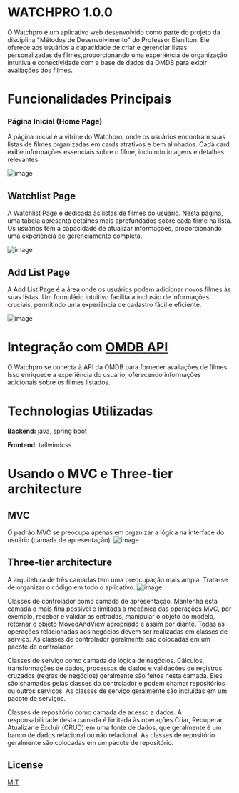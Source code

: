 
# WATCHPRO 1.0.0


O Watchpro é um aplicativo web desenvolvido como parte do projeto da disciplina "Métodos de Desenvolvimento"  do Professor Elenilton. 
Ele oferece aos usuários a capacidade de criar e gerenciar listas personalizadas de filmes,proporcionando uma experiência de organização 
intuitiva e conectividade com a base de dados da OMDB para exibir avaliações dos filmes.


# Funcionalidades Principais

### Página Inicial (Home Page)

A página inicial é a vitrine do Watchpro, onde os usuários encontram suas listas de filmes organizadas em cards atrativos e bem alinhados. Cada card exibe informações essenciais sobre o filme, incluindo imagens e detalhes relevantes.

![image](https://github.com/rubemoon/watch_pro/assets/93041872/9e66bbd0-20fc-4c75-86a2-9da6f716f08c)

## Watchlist Page

A Watchlist Page é dedicada às listas de filmes do usuário. Nesta página, uma tabela apresenta detalhes mais aprofundados sobre cada filme na lista. Os usuários têm a capacidade de atualizar informações, proporcionando uma experiência de gerenciamento completa.

![image](https://github.com/rubemoon/watch_pro/assets/93041872/6bcb0842-c9af-4b65-b531-b3785955d045)

## Add List Page

A Add List Page é a área onde os usuários podem adicionar novos filmes às suas listas. Um formulário intuitivo facilita a inclusão de informações cruciais, permitindo uma experiência de cadastro fácil e eficiente.

![image](https://github.com/rubemoon/watch_pro/assets/93041872/49f94f07-b29a-43fd-87e8-d6db78884e3d)

# Integração com [OMDB API](https://www.omdbapi.com/)

O Watchpro se conecta à API da OMDB para fornecer avaliações de filmes. Isso enriquece a experiência do usuário, oferecendo informações adicionais sobre os filmes listados.

# Technologias Utilizadas

**Backend:** java, spring boot

**Frontend:** tailwindcss

# Usando o MVC e Three-tier architecture
## MVC
O padrão MVC se preocupa apenas em organizar a lógica na interface do usuário (camada de apresentação).
![image](https://github.com/rubemoon/watch_pro/assets/93041872/b15d83ba-2c0e-49ab-ba03-a567f6e18998)

## Three-tier architecture
A arquitetura de três camadas tem uma preocupação mais ampla. Trata-se de organizar o código em todo o aplicativo.
![image](https://github.com/rubemoon/watch_pro/assets/93041872/514b9d48-7cbe-4492-b1f4-f55a949c55d1)


Classes de controlador como camada de apresentação. Mantenha esta camada o mais fina possível e limitada à mecânica das operações MVC, por exemplo, receber e validar as entradas, manipular o objeto do modelo, retornar o objeto MovedAndView apropriado e assim por diante. Todas as operações relacionadas aos negócios devem ser realizadas em classes de serviço. As classes de controlador geralmente são colocadas em um pacote de controlador.

Classes de serviço como camada de lógica de negócios. Cálculos, transformações de dados, processos de dados e validações de registros cruzados (regras de negócios) geralmente são feitos nesta camada. Eles são chamados pelas classes do controlador e podem chamar repositórios ou outros serviços. As classes de serviço geralmente são incluídas em um pacote de serviços.

Classes de repositório como camada de acesso a dados. A responsabilidade desta camada é limitada às operações Criar, Recuperar, Atualizar e Excluir (CRUD) em uma fonte de dados, que geralmente é um banco de dados relacional ou não relacional. As classes de repositório geralmente são colocadas em um pacote de repositório.


## License

[MIT](https://github.com/rubemoon/watch_pro/blob/main/LICENSE)









 
